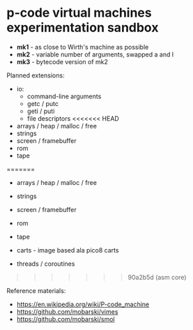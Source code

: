 # p-code virtual machines experimentation sandbox



- **mk1** - as close to Wirth's machine as possible
- **mk2** - variable number of arguments, swapped a and l
- **mk3** - bytecode version of mk2



Planned extensions:

- io:
  - command-line arguments
  - getc / putc
  - geti / puti
  - file descriptors
<<<<<<< HEAD
- arrays / heap / malloc / free
- strings
- screen / framebuffer
- rom
- tape

=======
  
- arrays / heap / malloc / free

- strings

- screen / framebuffer

- rom

- tape

- carts - image based ala pico8 carts

- threads / coroutines

>>>>>>> 90a2b5d (asm core)


Reference materials:

- https://en.wikipedia.org/wiki/P-code_machine
- https://github.com/mobarski/vimes
- https://github.com/mobarski/smol
